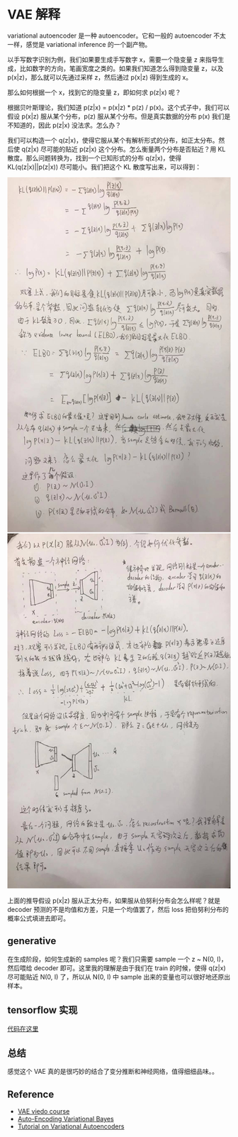 # VAE 解释

variational autoencoder 是一种 autoencoder。它和一般的 autoencoder 不太一样，感觉是 variational inference 的一个副产物。

以手写数字识别为例，我们如果要生成手写数字 x，需要一个隐变量 z 来指导生成，比如数字的方向，笔画宽度之类的。如果我们知道怎么得到隐变量 z，以及 p(x|z)，那么就可以先通过采样 z，然后通过 p(x|z) 得到生成的 x。

那么如何根据一个 x，找到它的隐变量 z，即如何求 p(z|x) 呢？

根据贝叶斯理论，我们知道 p(z|x) = p(x|z) * p(z) / p(x)。这个式子中，我们可以假设 p(x|z) 服从某个分布，p(z) 服从某个分布。但是真实数据的分布 p(x) 我们是不知道的，因此 p(z|x) 没法求。怎么办？

我们可以构造一个 q(z|x)，使得它服从某个有解析形式的分布，如正太分布。然后使 q(z|x) 尽可能的贴近 p(z|x) 这个分布。怎么衡量两个分布是否贴近？用 KL 散度。那么问题转换为，找到一个已知形式的分布 q(z|x)，使得 KL(q(z|x)||p(z|x)) 尽可能小。我们把这个 KL 散度写出来，可以得到：

<img src="/figures/nlp/vae1.jpg" alt="" width="700px" height="800px">
<img src="/figures/nlp/vae2.jpg" alt="" width="700px" height="800px">

上面的推导假设 p(x|z) 服从正太分布，如果服从伯努利分布会怎么样呢？就是 decoder 预测的不是均值和方差，只是一个均值罢了，然后 loss 把伯努利分布的概率公式填进去即可。

## generative
在生成阶段，如何生成新的 samples 呢？我们只需要 sample 一个 z ~ N(0, I)，然后喂给 decoder 即可。这里我的理解是由于我们在 train 的时候，使得 q(z|x) 尽可能贴近 N(0, I) 了，所以从 N(0, I) 中 sample 出来的变量也可以很好地还原出样本。

## tensorflow 实现

[代码在这里](/codes/vae)

## 总结
感觉这个 VAE 真的是很巧妙的结合了变分推断和神经网络，值得细细品味。。

## Reference
* [VAE viedo course](https://www.youtube.com/watch?v=uaaqyVS9-rM)
* [Auto-Encoding Variational Bayes](https://arxiv.org/pdf/1312.6114.pdf)
* [Tutorial on Variational Autoencoders](https://arxiv.org/pdf/1606.05908.pdf)
